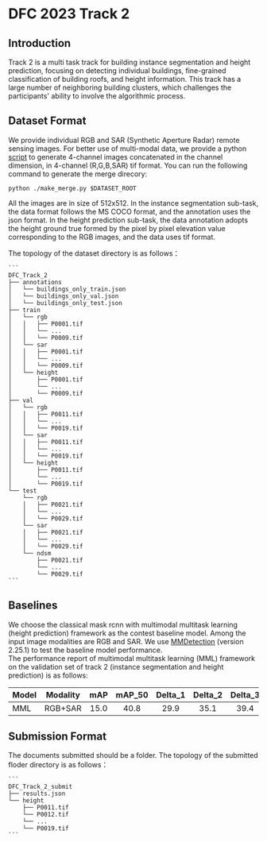 # DFC 2023 Track 2 
## Introduction
Track 2 is a multi task track for building instance segmentation and height prediction, focusing on detecting individual buildings, fine-grained classification of building roofs, and height information.
This track has a large number of neighboring building clusters, which challenges the participants' ability to involve the algorithmic process.
## Dataset Format
We provide individual RGB and SAR (Synthetic Aperture Radar) remote sensing images.
For better use of multi-modal data, we provide a python [script](make_merge.py) to generate 4-channel images concatenated in the channel dimension, in 4-channel (R,G,B,SAR) tif format.
You can run the following command to generate the merge direcory:
```
python ./make_merge.py $DATASET_ROOT
```
All the images are in size of 512x512.
In the instance segmentation sub-task, the data format follows the MS COCO format, and the annotation uses the json format. 
In the height prediction sub-task, the data annotation adopts the height ground true formed by the pixel by pixel elevation value corresponding to the RGB images, 
and the data uses tif format.

The topology of the dataset directory is as follows：

    ```
    DFC_Track_2
    ├── annotations
    │   └── buildings_only_train.json
    │   └── buildings_only_val.json
    │   └── buildings_only_test.json
    ├── train
    │   └── rgb
    │   │   ├── P0001.tif
    │   │   └── ...
    │   │   └── P0009.tif
    │   └── sar
    │   │   ├── P0001.tif
    │   │   └── ...
    │   │   └── P0009.tif
    │   └── height
    │       ├── P0001.tif
    │       └── ...
    │       └── P0009.tif
    ├── val
    │   └── rgb
    │   │   ├── P0011.tif
    │   │   └── ...
    │   │   └── P0019.tif
    │   └── sar
    │   │   ├── P0011.tif
    │   │   └── ...
    │   │   └── P0019.tif
    │   └── height
    │       ├── P0011.tif
    │       └── ...
    │       └── P0019.tif
    └── test
        └── rgb
        │   ├── P0021.tif
        │   └── ...
        │   └── P0029.tif
        └── sar
        │   ├── P0021.tif
        │   └── ...
        │   └── P0029.tif
        └── ndsm
            ├── P0021.tif
            └── ...
            └── P0029.tif
    ```

## Baselines
We choose the classical mask rcnn with multimodal multitask learning (height prediction) framework as the contest baseline model. Among the input image modalities are RGB and SAR.
We use [MMDetection](https://github.com/open-mmlab/mmdetection) (version 2.25.1) to test the baseline model performance. \
The performance report of multimodal multitask learning (MML) framework on the validation set of track 2 (instance segmentation and height prediction) is as follows:

| Model      | Modality |  mAP  |  mAP_50  |  Delta_1  |  Delta_2  |  Delta_3  |
| ---------- | -------- | :---: | :------: |  :-----:  |  :-----:  |  :-----:  |
|    MML     | RGB+SAR  |  15.0 |   40.8   |   29.9    |   35.1    |    39.4   |

## Submission Format
The documents submitted should be a folder. 
The topology of the submitted floder directory is as follows：

    ```
    DFC_Track_2_submit
    ├── results.json
    └── height
        ├── P0011.tif
        └── P0012.tif
        └── ...
        └── P0019.tif
    ```

